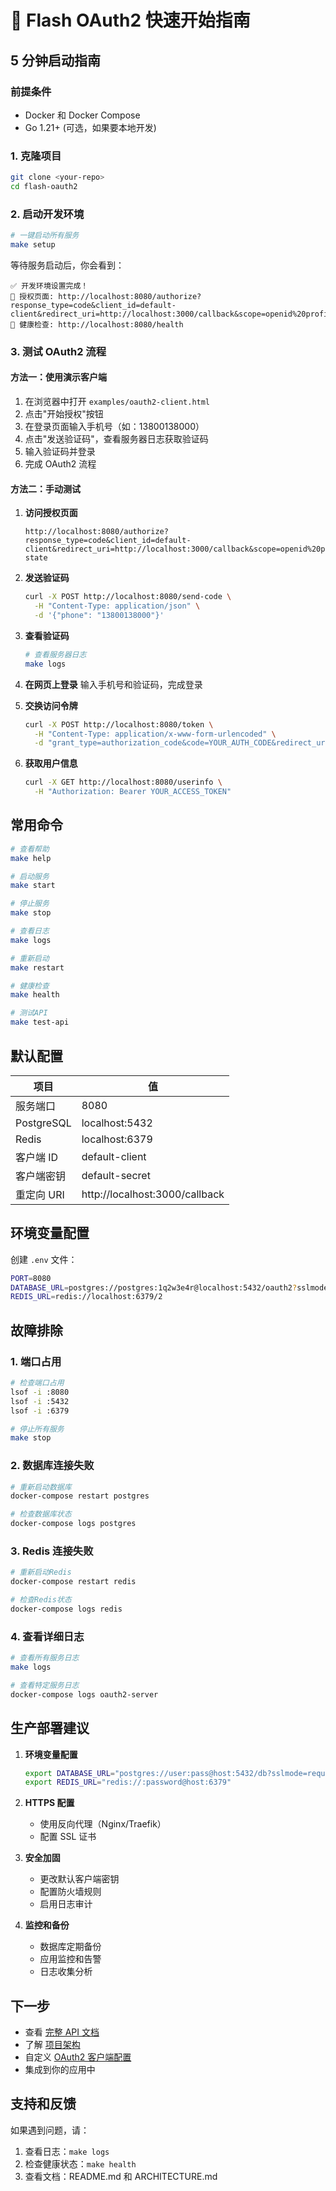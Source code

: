 # 🚀 Flash OAuth2 快速开始指南

## 5 分钟启动指南

### 前提条件

- Docker 和 Docker Compose
- Go 1.21+ (可选，如果要本地开发)

### 1. 克隆项目

```bash
git clone <your-repo>
cd flash-oauth2
```

### 2. 启动开发环境

```bash
# 一键启动所有服务
make setup
```

等待服务启动后，你会看到：

```
✅ 开发环境设置完成！
🔗 授权页面: http://localhost:8080/authorize?response_type=code&client_id=default-client&redirect_uri=http://localhost:3000/callback&scope=openid%20profile&state=test
🔗 健康检查: http://localhost:8080/health
```

### 3. 测试 OAuth2 流程

#### 方法一：使用演示客户端

1. 在浏览器中打开 `examples/oauth2-client.html`
2. 点击"开始授权"按钮
3. 在登录页面输入手机号（如：13800138000）
4. 点击"发送验证码"，查看服务器日志获取验证码
5. 输入验证码并登录
6. 完成 OAuth2 流程

#### 方法二：手动测试

1. **访问授权页面**

   ```
   http://localhost:8080/authorize?response_type=code&client_id=default-client&redirect_uri=http://localhost:3000/callback&scope=openid%20profile&state=test-state
   ```

2. **发送验证码**

   ```bash
   curl -X POST http://localhost:8080/send-code \
     -H "Content-Type: application/json" \
     -d '{"phone": "13800138000"}'
   ```

3. **查看验证码**

   ```bash
   # 查看服务器日志
   make logs
   ```

4. **在网页上登录**
   输入手机号和验证码，完成登录

5. **交换访问令牌**

   ```bash
   curl -X POST http://localhost:8080/token \
     -H "Content-Type: application/x-www-form-urlencoded" \
     -d "grant_type=authorization_code&code=YOUR_AUTH_CODE&redirect_uri=http://localhost:3000/callback&client_id=default-client&client_secret=default-secret"
   ```

6. **获取用户信息**
   ```bash
   curl -X GET http://localhost:8080/userinfo \
     -H "Authorization: Bearer YOUR_ACCESS_TOKEN"
   ```

## 常用命令

```bash
# 查看帮助
make help

# 启动服务
make start

# 停止服务
make stop

# 查看日志
make logs

# 重新启动
make restart

# 健康检查
make health

# 测试API
make test-api
```

## 默认配置

| 项目       | 值                             |
| ---------- | ------------------------------ |
| 服务端口   | 8080                           |
| PostgreSQL | localhost:5432                 |
| Redis      | localhost:6379                 |
| 客户端 ID  | default-client                 |
| 客户端密钥 | default-secret                 |
| 重定向 URI | http://localhost:3000/callback |

## 环境变量配置

创建 `.env` 文件：

```bash
PORT=8080
DATABASE_URL=postgres://postgres:1q2w3e4r@localhost:5432/oauth2?sslmode=disable
REDIS_URL=redis://localhost:6379/2
```

## 故障排除

### 1. 端口占用

```bash
# 检查端口占用
lsof -i :8080
lsof -i :5432
lsof -i :6379

# 停止所有服务
make stop
```

### 2. 数据库连接失败

```bash
# 重新启动数据库
docker-compose restart postgres

# 检查数据库状态
docker-compose logs postgres
```

### 3. Redis 连接失败

```bash
# 重新启动Redis
docker-compose restart redis

# 检查Redis状态
docker-compose logs redis
```

### 4. 查看详细日志

```bash
# 查看所有服务日志
make logs

# 查看特定服务日志
docker-compose logs oauth2-server
```

## 生产部署建议

1. **环境变量配置**

   ```bash
   export DATABASE_URL="postgres://user:pass@host:5432/db?sslmode=require"
   export REDIS_URL="redis://:password@host:6379"
   ```

2. **HTTPS 配置**

   - 使用反向代理（Nginx/Traefik）
   - 配置 SSL 证书

3. **安全加固**

   - 更改默认客户端密钥
   - 配置防火墙规则
   - 启用日志审计

4. **监控和备份**
   - 数据库定期备份
   - 应用监控和告警
   - 日志收集分析

## 下一步

- 查看 [完整 API 文档](README.md#api端点)
- 了解 [项目架构](ARCHITECTURE.md)
- 自定义 [OAuth2 客户端配置](README.md#数据库结构)
- 集成到你的应用中

## 支持和反馈

如果遇到问题，请：

1. 查看日志：`make logs`
2. 检查健康状态：`make health`
3. 查看文档：README.md 和 ARCHITECTURE.md
